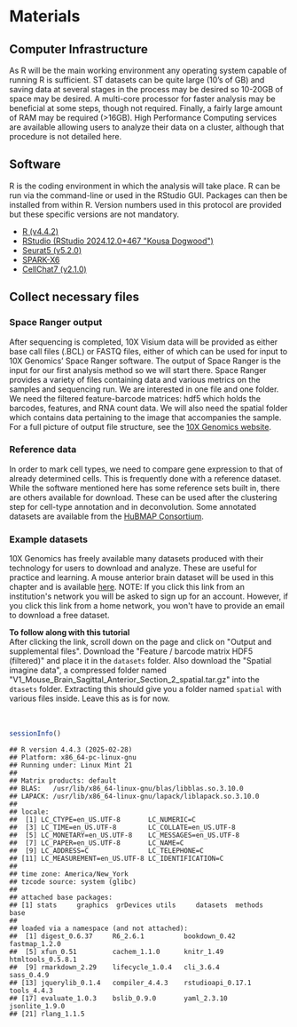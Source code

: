# Materials



## Computer Infrastructure

As R will be the main working environment any operating system capable of running R is sufficient. ST datasets can be quite large (10’s of GB) and saving data at several stages in the process may be desired so 10-20GB of space may be desired. A multi-core processor for faster analysis may be beneficial at some steps, though not required. Finally, a fairly large amount of RAM may be required (>16GB). High Performance Computing services are available allowing users to analyze their data on a cluster, although that procedure is not detailed here.

## Software

R is the coding environment in which the analysis will take place. R can be run via the command-line or used in the RStudio GUI. Packages can then be installed from within R. Version numbers used in this protocol are provided but these specific versions are not mandatory.

- [R (v4.4.2)](https://www.r-project.org/)
- [RStudio (RStudio 2024.12.0+467 "Kousa Dogwood")](https://posit.co/downloads/)
- [Seurat5 (v5.2.0)](https://satijalab.org/seurat/)
- [SPARK-X6](https://xzhoulab.github.io/SPARK/)
- [CellChat7 (v2.1.0)](https://github.com/jinworks/CellChat)

## Collect necessary files

### Space Ranger output

After sequencing is completed, 10X Visium data will be provided as either base call files (.BCL) or FASTQ files, either of which can be used for input to 10X Genomics’ Space Ranger software. The output of Space Ranger is the input for our first analysis method so we will start there. Space Ranger provides a variety of files containing data and various metrics on the samples and sequencing run. We are interested in one file and one folder. We need the filtered feature-barcode matrices: hdf5 which holds the barcodes, features, and RNA count data. We will also need the spatial folder which contains data pertaining to the image that accompanies the sample. For a full picture of output file structure, see the [10X Genomics website](https://www.10xgenomics.com/support/software/space-ranger/latest/analysis/outputs/output-overview).

### Reference data

In order to mark cell types, we need to compare gene expression to that of already determined cells. This is frequently done with a reference dataset. While the software mentioned here has some reference sets built in, there are others available for download. These can be used after the clustering step for cell-type annotation and in deconvolution. Some annotated datasets are available from the [HuBMAP Consortium](https://azimuth.hubmapconsortium.org/).

### Example datasets

10X Genomics has freely available many datasets produced with their technology for users to download and analyze. These are useful for practice and learning. A mouse anterior brain dataset will be used in this chapter and is available [here](https://www.10xgenomics.com/datasets/mouse-brain-serial-section-2-sagittal-anterior-1-standard). NOTE: If you click this link from an institution's network you will be asked to sign up for an account. However, if you click this link from a home network, you won't have to provide an email to download a free dataset.

**To follow along with this tutorial** <br>
After clicking the link, scroll down on the page and click on "Output and supplemental files". Download the "Feature / barcode matrix HDF5 (filtered)" and place it in the `datasets` folder. Also download the "Spatial imagine data", a compressed folder named "V1_Mouse_Brain_Sagittal_Anterior_Section_2_spatial.tar.gz" into the `dtasets` folder. Extracting this should give you a folder named `spatial` with various files inside. Leave this as is for now.
<br>
<br>
<br>

``` r
sessionInfo()
```

```
## R version 4.4.3 (2025-02-28)
## Platform: x86_64-pc-linux-gnu
## Running under: Linux Mint 21
## 
## Matrix products: default
## BLAS:   /usr/lib/x86_64-linux-gnu/blas/libblas.so.3.10.0 
## LAPACK: /usr/lib/x86_64-linux-gnu/lapack/liblapack.so.3.10.0
## 
## locale:
##  [1] LC_CTYPE=en_US.UTF-8       LC_NUMERIC=C              
##  [3] LC_TIME=en_US.UTF-8        LC_COLLATE=en_US.UTF-8    
##  [5] LC_MONETARY=en_US.UTF-8    LC_MESSAGES=en_US.UTF-8   
##  [7] LC_PAPER=en_US.UTF-8       LC_NAME=C                 
##  [9] LC_ADDRESS=C               LC_TELEPHONE=C            
## [11] LC_MEASUREMENT=en_US.UTF-8 LC_IDENTIFICATION=C       
## 
## time zone: America/New_York
## tzcode source: system (glibc)
## 
## attached base packages:
## [1] stats     graphics  grDevices utils     datasets  methods   base     
## 
## loaded via a namespace (and not attached):
##  [1] digest_0.6.37     R6_2.6.1          bookdown_0.42     fastmap_1.2.0    
##  [5] xfun_0.51         cachem_1.1.0      knitr_1.49        htmltools_0.5.8.1
##  [9] rmarkdown_2.29    lifecycle_1.0.4   cli_3.6.4         sass_0.4.9       
## [13] jquerylib_0.1.4   compiler_4.4.3    rstudioapi_0.17.1 tools_4.4.3      
## [17] evaluate_1.0.3    bslib_0.9.0       yaml_2.3.10       jsonlite_1.9.0   
## [21] rlang_1.1.5
```
